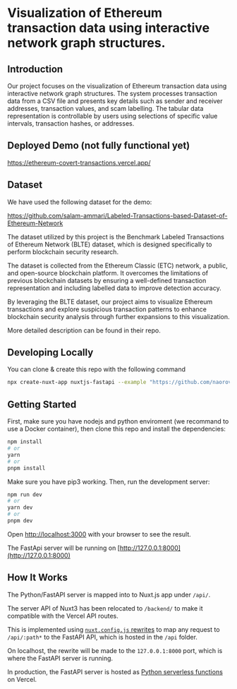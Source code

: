 # Visualization of Ethereum transaction data using interactive network graph structures.

## Introduction

Our project focuses on the visualization of Ethereum transaction data using interactive network graph structures. The system processes transaction data from a CSV file and presents key details such as sender and receiver addresses, transaction values, and scam labelling. The tabular data representation is controllable by users using selections of specific value intervals, transaction hashes, or addresses.


## Deployed Demo (not fully functional yet)

https://ethereum-covert-transactions.vercel.app/


## Dataset

We have used the following dataset for the demo:

https://github.com/salam-ammari/Labeled-Transactions-based-Dataset-of-Ethereum-Network

The dataset utilized by this project is the Benchmark Labeled Transactions of Ethereum Network (BLTE) dataset, which is designed specifically to perform blockchain security research.

The dataset is collected from the Ethereum Classic (ETC) network, a public, and open-source blockchain platform. It overcomes the limitations of previous blockchain datasets by ensuring a well-defined transaction representation and including labelled data to improve detection accuracy.

By leveraging the BLTE dataset, our project aims to visualize Ethereum transactions and explore suspicious transaction patterns to enhance blockchain security analysis through further expansions to this visualization.

More detailed description can be found in their repo.


## Developing Locally

You can clone & create this repo with the following command

```bash
npx create-nuxt-app nuxtjs-fastapi --example "https://github.com/naorovel/ethereum-covert-transactions.git"
```

## Getting Started

First, make sure you have nodejs and python enviroment (we recommand to use a Docker container), then clone this repo and install the dependencies:

```bash
npm install
# or
yarn
# or
pnpm install
```

Make sure you have pip3 working.
Then, run the development server:

```bash
npm run dev
# or
yarn dev
# or
pnpm dev
```

Open [http://localhost:3000](http://localhost:3000) with your browser to see the result.

The FastApi server will be running on [http://127.0.0.1:8000](http://127.0.0.1:8000) 


## How It Works

The Python/FastAPI server is mapped into to Nuxt.js app under `/api/`.

The server API of Nuxt3 has been relocated to `/backend/` to make it compatible with the Vercel API routes.

This is implemented using [`nuxt.config.js` rewrites](https://github.com/tutorfx/nuxtjs-fastapi/blob/main/nuxt.config.ts) to map any request to `/api/:path*` to the FastAPI API, which is hosted in the `/api` folder.

On localhost, the rewrite will be made to the `127.0.0.1:8000` port, which is where the FastAPI server is running.

In production, the FastAPI server is hosted as [Python serverless functions](https://vercel.com/docs/concepts/functions/serverless-functions/runtimes/python) on Vercel.




